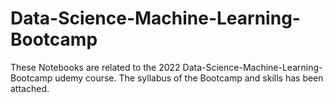 # Data-Science-Machine-Learning-Bootcamp
These Notebooks are related to the 2022 Data-Science-Machine-Learning-Bootcamp udemy course.
  The syllabus of the Bootcamp and skills has been attached. 

